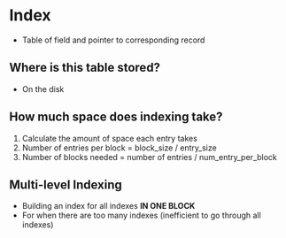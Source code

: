# Index

- Table of field and pointer to corresponding record

## Where is this table stored?
- On the disk

## How much space does indexing take?
1. Calculate the amount of space each entry takes
2. Number of entries per block = block_size / entry_size 
3. Number of blocks needed = number of entries / num_entry_per_block

## Multi-level Indexing
- Building an index for all indexes **IN ONE BLOCK**
- For when there are too many indexes (inefficient to go through all indexes)

